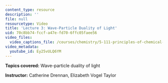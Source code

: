 ```yaml
---
content_type: resource
description: ''
file: null
resourcetype: Video
title: 'Lecture 3: Wave-Particle Duality of Light'
uid: 70c8bb74-fccf-a47e-fd70-6ffc05faee56
video_files:
  video_captions_file: /courses/chemistry/5-111-principles-of-chemical-science-fall-2008/video-lectures/lecture-3/Ey25vULQ6YM.vtt
video_metadata:
  youtube_id: Ey25vULQ6YM
---
```


**Topics covered:** Wave-particle duality of light

**Instructor:** Catherine Drennan, Elizabeth Vogel Taylor